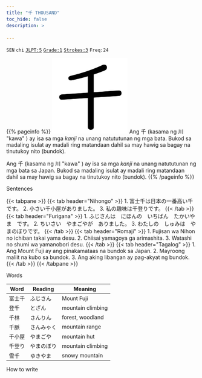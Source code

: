 ```yaml
---
title: "千 THOUSAND"
toc_hide: false
description: >

---
```

`SEN` `chi` [`JLPT:5`](../../jlpt/5/) [`Grade:1`](../../grade/1/) [`Strokes:3`](../../strokes/#3-strokes) `Freq:24`

{{% pageinfo %}}
 <img src="千.png" class="grade1" alt="千"> Ang 千 (kasama ng 川 "kawa" ) ay isa sa mga *kanji* na unang natututunan ng mga bata. Bukod sa madaling isulat ay madali ring matandaan dahil sa may hawig sa bagay na tinutukoy nito (bundok).

 Ang 千 (kasama ng 川 "kawa" ) ay isa sa mga *kanji* na unang natututunan ng mga bata sa Japan. Bukod sa madaling isulat ay madali ring matandaan dahil sa may hawig sa bagay na tinutukoy nito (bundok).
{{% /pageinfo %}}

<span class="kanjih">Sentences</span>

{{< tabpane >}}
  {{< tab header="Nihongo" >}}
    1. 富士千は日本の一番高い千です。
    2. 小さい千小屋がありました。
    3. 私の趣味は千登りです。
  {{< /tab >}}
  {{< tab header="Furigana" >}}
    1. ふじさんは　にほんの　いちばん　たかいやま　です。
    2. ちいさい　やまごやが　ありました。
    3. わたしの　しゅみは　やまのぼりです。
  {{< /tab >}}
    {{< tab header="Romaji" >}}
    1. Fujisan wa Nihon no ichiban takai yama desu.
    2. Chiisai yamagoya ga arimashita.
    3. Watashi no shumi wa yamanobori desu.
  {{< /tab >}}
  {{< tab header="Tagalog" >}}
    1. Ang Mount Fuji ay ang pinakamataas na bundok sa Japan.
    2. Mayroong maliit na kubo sa bundok.
    3. Ang aking libangan ay pag-akyat ng bundok.
  {{< /tab >}}
{{< /tabpane >}}

<span class="kanjih">Words</span>

|Word|Reading|Meaning|
|--------|---------|---------|
|富士千|ふじさん|Mount Fuji|
|登千|とざん|mountain climbing|
|千林|さんりん|forest, woodland|
|千脈|さんみゃく|mountain range|
|千小屋|やまごや|mountain hut|
|千登り|やまのぼり|mountain climbing|
|雪千|ゆきやま|snowy mountain|

<span class="kanjih">How to write</span>

<div id="myvideo"></div>

<script async src="https://www.youtube.com/iframe_api"></script>
<script>
var player;
var videoId='BqIEOf81jBk';
var startSeconds = 342;  // set your own video start time when loop play
var endSeconds = 349;   // set your own video end time when loop play
var playerConfig = {
  height: '315',
  width: '560',
  videoId: videoId,
  playerVars: {

    autoplay: 0,            // Auto-play the video on load
    controls: 1,            // Show pause/play buttons in player
    showinfo: 0,            // Hide the video title
    modestbranding: 1,      // Hide the Youtube Logo
    fs: 1,                  // Hide the full screen button
    cc_load_policy: 0,      // Hide closed captions
    iv_load_policy: 3,      // Hide the Video Annotations
    start: startSeconds,
    end: endSeconds,
    autohide: 0, // Hide video controls when playing
  },
  events: {
       'onStateChange': onStateChange,       // reference to Iframe API
        onReady: function(e) {              // mute the video when loaded
        e.target.mute();             
      }
    }
};
//excute the video in div
function onYouTubePlayerAPIReady() {

  player = new YT.Player('myvideo', playerConfig);

}
//repload the video when onStateChange=YT.PlayerState.ENDED)
function onStateChange(state) {
  if (state.data === YT.PlayerState.ENDED) {
    player.loadVideoById({
      videoId: videoId,
      startSeconds: startSeconds,
      endSeconds: endSeconds

    });
  }
}

</script>